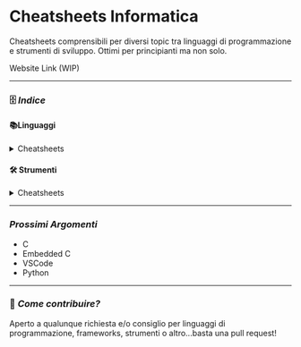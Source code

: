 # Cheatsheets Informatica
Cheatsheets comprensibili per diversi topic tra linguaggi di programmazione e strumenti di sviluppo. Ottimi per principianti ma non solo.

Website Link (WIP)

---

### 🗄️ *Indice*

#### 📚Linguaggi

<details>
<summary> Cheatsheets </summary>
  
  - [C - IT](linguaggi/C/C-Cheatsheet-IT.md)
  - [C - ENG](linguaggi/C/C-Cheatsheet-ENG.md)
  
</details>

#### 🛠 Strumenti

<details>
<summary> Cheatsheets </summary>

- WIP
  
</details>

---

### *Prossimi Argomenti*

  - C
  - Embedded C
  - VSCode
  - Python

---

### 🤝 *Come contribuire?*

Aperto a qualunque richiesta e/o consiglio per linguaggi di programmazione, frameworks, strumenti o altro...basta una pull request!
